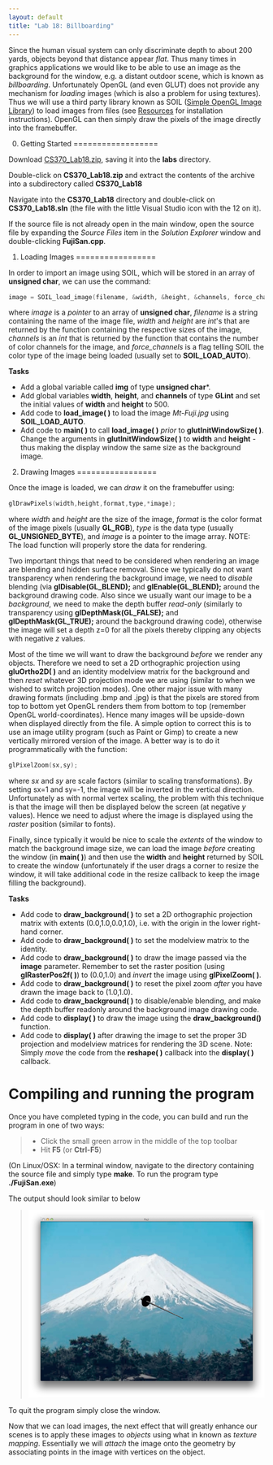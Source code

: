 ```yaml
---
layout: default
title: "Lab 18: Billboarding"
---
```


Since the human visual system can only discriminate depth to about 200 yards, objects beyond that distance appear *flat*. Thus many times in graphics applications we would like to be able to use an image as the background for the window, e.g. a distant outdoor scene, which is known as *billboarding*. Unfortunately OpenGL (and even GLUT) does not provide any mechanism for *loading* images (which is also a problem for using textures). Thus we will use a third party library known as SOIL ([Simple OpenGL Image Library](http://www.lonesock.net/soil.html)) to load images from files (see [Resources](../resources.html) for installation instructions). OpenGL can then simply draw the pixels of the image directly into the framebuffer.

0. Getting Started
==================

Download [CS370\_Lab18.zip](src/CS370_Lab18.zip), saving it into the **labs** directory.

Double-click on **CS370\_Lab18.zip** and extract the contents of the archive into a subdirectory called **CS370\_Lab18**

Navigate into the **CS370\_Lab18** directory and double-click on **CS370\_Lab18.sln** (the file with the little Visual Studio icon with the 12 on it).

If the source file is not already open in the main window, open the source file by expanding the *Source Files* item in the *Solution Explorer* window and double-clicking **FujiSan.cpp**.

1. Loading Images
=================

In order to import an image using SOIL, which will be stored in an array of **unsigned char**, we can use the command:

```cpp
image = SOIL_load_image(filename, &width, &height, &channels, force_channels);
```

where *image* is a *pointer* to an array of **unsigned char**, *filename* is a string containing the name of the image file, *width* and *height* are *int*'s that are returned by the function containing the respective sizes of the image, *channels* is an *int* that is returned by the function that contains the number of color channels for the image, and *force\_channels* is a flag telling SOIL the color type of the image being loaded (usually set to **SOIL\_LOAD\_AUTO**).

**Tasks**

-   Add a global variable called **img** of type **unsigned char***.
-   Add global variables **width**, **height**, and **channels** of type **GLint** and set the initial values of **width** and **height** to 500.
-   Add code to **load\_image( )** to load the image *Mt-Fuji.jpg* using **SOIL\_LOAD\_AUTO**.
-   Add code to **main( )** to call **load\_image( )** *prior* to **glutInitWindowSize( )**. Change the arguments in **glutInitWindowSize( )** to **width** and **height** - thus making the display window the same size as the background image.

2. Drawing Images
=================

Once the image is loaded, we can *draw* it on the framebuffer using:

```cpp
glDrawPixels(width,height,format,type,*image);
```

where *width* and *height* are the size of the image, *format* is the color format of the image pixels (usually **GL\_RGB**), *type* is the data type (usually **GL\_UNSIGNED\_BYTE**), and *image* is a pointer to the image array. NOTE: The load function will properly store the data for rendering.

Two important things that need to be considered when rendering an image are blending and hidden surface removal. Since we typically do not want transparency when rendering the background image, we need to *disable* blending (via **glDisable(GL\_BLEND);** and **glEnable(GL\_BLEND);** around the background drawing code. Also since we usually want our image to be a *background*, we need to make the depth buffer *read-only* (similarly to transparency using **glDepthMask(GL\_FALSE);** and **glDepthMask(GL\_TRUE);** around the background drawing code), otherwise the image will set a depth z=0 for all the pixels thereby clipping any objects with negative *z* values.

Most of the time we will want to draw the background *before* we render any objects. Therefore we need to set a 2D orthographic projection using **gluOrtho2D( )** and an identity modelview matrix for the background and then *reset* whatever 3D projection mode we are using (similar to when we wished to switch projection modes). One other major issue with many drawing formats (including .bmp and .jpg) is that the pixels are stored from top to bottom yet OpenGL renders them from bottom to top (remember OpenGL world-coordinates). Hence many images will be upside-down when displayed directly from the file. A simple option to correct this is to use an image utility program (such as Paint or Gimp) to create a new vertically mirrored version of the image. A better way is to do it programmatically with the function:

```cpp
glPixelZoom(sx,sy);
```

where *sx* and *sy* are scale factors (similar to scaling transformations). By setting sx=1 and sy=-1, the image will be inverted in the vertical direction. Unfortunately as with normal vertex scaling, the problem with this technique is that the image will then be displayed below the screen (at negative *y* values). Hence we need to adjust where the image is displayed using the *raster* position (similar to fonts).

Finally, since typically it would be nice to scale the *extents* of the window to match the background image size, we can load the image *before* creating the window (in **main( )**) and then use the **width** and **height** returned by SOIL to create the window (unfortunately if the user drags a corner to resize the window, it will take additional code in the resize callback to keep the image filling the background).

**Tasks**

-   Add code to **draw\_background( )** to set a 2D orthographic projection matrix with extents (0.0,1.0,0.0,1.0), i.e. with the origin in the lower right-hand corner.
-   Add code to **draw\_background( )** to set the modelview matrix to the identity.
-   Add code to **draw\_background( )** to draw the image passed via the **image** parameter. Remember to set the raster position (using **glRasterPos2f( )**) to (0.0,1.0) and *invert* the image using **glPixelZoom( )**.
-   Add code to **draw\_background( )** to reset the pixel zoom *after* you have drawn the image back to (1.0,1.0).
-   Add code to **draw\_background( )** to disable/enable blending, and make the depth buffer readonly around the background image drawing code.
-   Add code to **display( )** to draw the image using the **draw\_background()** function.
-   Add code to **display( )** after drawing the image to set the proper 3D projection and modelview matrices for rendering the 3D scene. Note: Simply *move* the code from the **reshape( )** callback into the **display( )** callback.

Compiling and running the program
=================================

Once you have completed typing in the code, you can build and run the program in one of two ways:

> -   Click the small green arrow in the middle of the top toolbar
> -   Hit **F5** (or **Ctrl-F5**)

(On Linux/OSX: In a terminal window, navigate to the directory containing the source file and simply type **make**. To run the program type **./FujiSan.exe**)

The output should look similar to below

> ![image](images/lab18/FujiSan.png)

To quit the program simply close the window.

Now that we can load images, the next effect that will greatly enhance our scenes is to apply these images to *objects* using what in known as *texture mapping*. Essentially we will *attach* the image onto the geometry by associating points in the image with vertices on the object.

